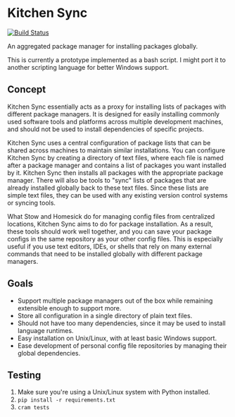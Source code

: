 # Kitchen Sync
[![Build Status](https://travis-ci.org/nickmccurdy/kitchensync.svg?branch=master)](https://travis-ci.org/nickmccurdy/kitchensync)

An aggregated package manager for installing packages globally.

This is currently a prototype implemented as a bash script. I might port it to another scripting language for better Windows support.

## Concept
Kitchen Sync essentially acts as a proxy for installing lists of packages with different package managers. It is designed for easily installing commonly used software tools and platforms across multiple development machines, and should not be used to install dependencies of specific projects.

Kitchen Sync uses a central configuration of package lists that can be shared across machines to maintain similar installations. You can configure Kitchen Sync by creating a directory of text files, where each file is named after a package manager and contains a list of packages you want installed by it. Kitchen Sync then installs all packages with the appropriate package manager. There will also be tools to "sync" lists of packages that are already installed globally back to these text files. Since these lists are simple text files, they can be used with any existing version control systems or syncing tools.

What Stow and Homesick do for managing config files from centralized locations, Kitchen Sync aims to do for package installation. As a result, these tools should work well together, and you can save your package configs in the same repository as your other config files. This is especially useful if you use text editors, IDEs, or shells that rely on many external commands that need to be installed globally with different package managers.

## Goals
- Support multiple package managers out of the box while remaining extensible enough to support more.
- Store all configuration in a single directory of plain text files.
- Should not have too many dependencies, since it may be used to install language runtimes.
- Easy installation on Unix/Linux, with at least basic Windows support.
- Ease development of personal config file repositories by managing their global dependencies.

## Testing
1. Make sure you're using a Unix/Linux system with Python installed.
2. `pip install -r requirements.txt`
3. `cram tests`
